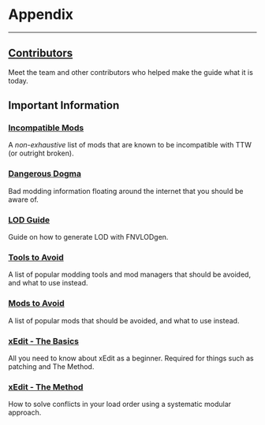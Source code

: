 ﻿# Appendix

---

## [Contributors](contributors)

Meet the team and other contributors who helped make the guide what it is today.

## Important Information

### [Incompatible Mods](incompatible)

A _non-exhaustive_ list of mods that are known to be incompatible with TTW (or outright broken).

### [Dangerous Dogma](https://moddinglinked.com/dogmas.html)

Bad modding information floating around the internet that you should be aware of.

### [LOD Guide](https://vivanewvegas.moddinglinked.com/lod.html)

Guide on how to generate LOD with FNVLODgen.

### [Tools to Avoid](https://vivanewvegas.moddinglinked.com/avoid-tools.html)

A list of popular modding tools and mod managers that should be avoided, and what to use instead.

### [Mods to Avoid](https://vivanewvegas.moddinglinked.com/avoid-mods.html)

A list of popular mods that should be avoided, and what to use instead.

### [xEdit - The Basics](https://moddinglinked.com/xedit.html)

All you need to know about xEdit as a beginner.
Required for things such as patching and The Method.

### [xEdit - The Method](https://moddinglinked.com/themethod.html)

How to solve conflicts in your load order using a systematic modular approach.
